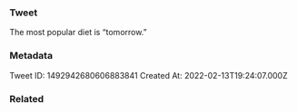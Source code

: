 ### Tweet
The most popular diet is “tomorrow.”

### Metadata
Tweet ID: 1492942680606883841
Created At: 2022-02-13T19:24:07.000Z

### Related

